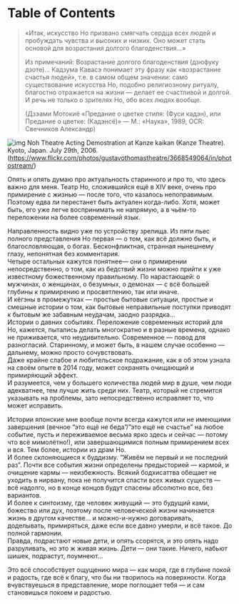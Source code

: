 
# Table of Contents



<div class="preview" id="orgc971aa1">

</div>

> «Итак, искусство Но призвано смягчать сердца всех людей и пробуждать чувства и высоких и низких. Оно может стать основой для возрастания долгого благоденствия…»
> 
> Из примечаний: Возрастание долгого благоденствия (дзюфуку дзоте)… Кадзума Кавасэ понимает эту фразу как «возрастание счастья людей», т.е. в самом общем значении: само существование искусства Но, подобно религиозному ритуалу, благостно отражается на жизни — делает ее счастливой и долгой. И речь не только о зрителях Но, обо всех людях вообще.
> 
> (Дзэами Мотокиё «Предание о цветке стиля: (Фуси кадэн), или Предание о цветке: (Кадэнсё)» — М.: «Наука», 1989, OCR: Свечников Александр)

![img](../files/noh-performance.jpeg)
Noh Theatre Acting Demostration at Kanze kaikan (Kanze Theatre). Kyoto, Japan. July 29th, 2006. (<https://www.flickr.com/photos/gustavothomastheatre/3668549064/in/photostream/>)

Опять и опять думаю про актуальность старинного и про то, что здесь важно для меня. Театр Но, сложившийся ещё в XIV веке, очень про примирение с жизнью — после того, что казалось непоправимым. Поэтому едва ли перестанет быть актуален когда-либо. Хотя, может быть, его уже легче воспринимать не напрямую, а в чьём-то переложении на более современный язык.

Направленность видно уже по устройству зрелища. Из пяти пьес полного представления Но первая — о том, как всё должно быть, и благословляющая, о богах. Бесконфликтная, странная нынешнему глазу, непонятная без комментария.  
Четыре остальных кажутся понятнее— они о примирении непосредственно, о том, как из бедствий жизни можно прийти к уже известному божественному правильному. По нарастающей: о мужчинах, о женщинах, о безумных, о демонах — с всё большей глубины к примирению и просветлению, так или иначе.  
И кёгэны в промежутках — простые бытовые ситуации, простые и смешные истории о том, как бытовые неправильные поступки приводят к бытовым же забавным неудачам, заодно разрядка…  
Истории о давних событиях. Переложение современных историй для Но, кажется, пытались делать многократно и в разные времена, однако не приживается, что неудивительно. Современное — повод для разногласий. Старинному, и может быть, в нашем случае особенно — дальнему, можно просто сочувствовать.  
Даже крайне слабое и любительское подражание, как я об этом узнала на своём опыте в 2014 году, может сохранять очищающий и примиряющий эффект.  
И разумеется, чем у большего количества людей мир в душе, чем люди адекватнее, тем лучше жить среди них. Театр, который не стремится указывать на проблемы, зато непосредственно исправляет то, что может исправить.

Истории японские мне вообще почти всегда кажутся или не имеющими завершения (вечное “это ещё не беда”/”это ещё не счастье” на любое событие, пусть и переживаемое весьма ярко здесь и сейчас — потому что всё мимолётно!), или завершающимися полным примирением всех и вся. Тем более, истории из драм Но.  
И более склоняющиеся к буддизму. “Живём не первый и не последний раз”. Почти все события жизни определены предысторией — кармой, и очищение кармы — неизбежность. Всякий бодхисаттва обещает не уходить в нирвану, пока не получится спасти всех живых существ — всё надолго, но в конце концов будут спасены абсолютно все, без вариантов.  
И более к синтоизму, где человек живущий — это будущий ками, божество или дух, поэтому после человеческой жизни начинается жизнь в другом качестве… и можно-и-нужно договаривать, доделывать, примиряться, даже если все давно умерли, и всё такое. До полной гармонии.  
Правда, подрастают новые дети, и опять ссорятся, и это опять надо разруливать, но это ж живая жизнь. Дети — они такие. Ничего, набьют шишек, подрастут, поумнеют…

Это всё способствует ощущению мира — как моря, где в глубине покой и радость, где всё к благу, что бы ни творилось на поверхности. Когда вчувствуешься в представление, море поглощает тебя — и сам становишься покоем и радостью.

